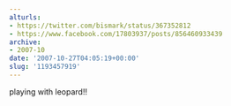 ```yaml
---
alturls:
- https://twitter.com/bismark/status/367352812
- https://www.facebook.com/17803937/posts/856460933439
archive:
- 2007-10
date: '2007-10-27T04:05:19+00:00'
slug: '1193457919'
---
```


playing with leopard!!

